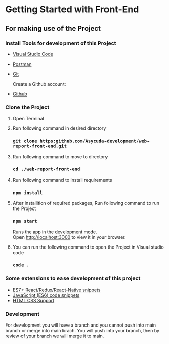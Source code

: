 # Getting Started with Front-End

## For making use of the Project

### Install Tools for development of this Project

- [Visual Studio Code](https://code.visualstudio.com/Download)
- [Postman](https://www.postman.com/downloads/)
- [Git](https://git-scm.com/downloads)

    Create a Github account:

- [Github](https://github.com/signup?ref_cta=Sign+up&ref_loc=header+logged+out&ref_page=%2F&source=header-home)

### Clone the Project

1. Open Terminal
2. Run following command in desired directory

   ### `git clone https:github.com/Asycuda-development/web-report-front-end.git`

3. Run following command to move to directory

   ### `cd ./web-report-front-end`

4. Run following command to install requirements

   ### `npm install`

5. After installition of required packages, Run following command to run the Project

   ### `npm start`

   Runs the app in the development mode.\
   Open [http://localhost:3000](http://localhost:3000) to view it in your browser.

6. You can run the following command to open the Project in Visual studio code

   ### `code .`

### Some extensions to ease development of this project

- [ES7+ React/Redux/React-Native snippets](https://marketplace.visualstudio.com/items?itemName=dsznajder.es7-react-js-snippets)
- [JavaScript (ES6) code snippets](https://marketplace.visualstudio.com/items?itemName=xabikos.JavaScriptSnippets)
- [HTML CSS Support](https://marketplace.visualstudio.com/items?itemName=ecmel.vscode-html-css)

### Development

For development you will have a branch and you cannot push into main branch or merge into main brach. You will push into your branch, then by review of your branch we will merge it to main.
